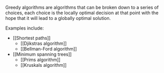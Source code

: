 Greedy algorithms are algorithms that can be broken down to a series of choices, each choice is the locally optimal decision at that point with the hope that it will lead to a globally optimal solution. 

Examples include:
- [[Shortest paths]]
    - [[Djikstras algorithm]]
    - [[Bellman-Ford algorithm]]
- [[Minimum spanning trees]]
    - [[Prims algorithm]]
    - [[Kruskals algorithm]]
    